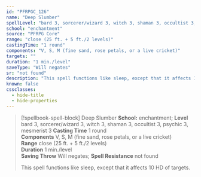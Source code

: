 ```yaml
---
id: "PFRPGC_126"
name: "Deep Slumber"
spellLevel: "bard 3, sorcerer/wizard 3, witch 3, shaman 3, occultist 3, psychic 3, mesmerist 3"
school: "enchantment"
source: "PFRPG Core"
range: "close (25 ft. + 5 ft./2 levels)"
castingTime: "1 round"
components: "V, S, M (fine sand, rose petals, or a live cricket)"
targets: ""
duration: "1 min./level"
saveType: "Will negates"
sr: "not found"
description: "This spell functions like sleep, except that it affects 10 HD of targets."
known: false
cssclasses:
  - hide-title
  - hide-properties
---
```


> [!spellbook-spell-block] Deep Slumber
> **School:** enchantment; **Level** bard 3, sorcerer/wizard 3, witch 3, shaman 3, occultist 3, psychic 3, mesmerist 3
> **Casting Time** 1 round  
> **Components** V, S, M (fine sand, rose petals, or a live cricket)  
> **Range** close (25 ft. + 5 ft./2 levels)  
> **Duration** 1 min./level  
> **Saving Throw** Will negates; **Spell Resistance** not found
> 
> This spell functions like sleep, except that it affects 10 HD of targets.